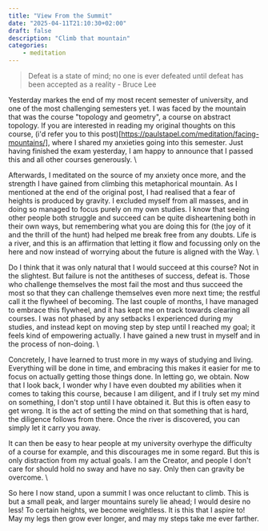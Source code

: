 ```yaml
---
title: "View From the Summit"
date: "2025-04-11T21:10:30+02:00"
draft: false
description: "Climb that mountain"
categories: 
    - meditation
---
```


> Defeat is a state of mind; no one is ever defeated until defeat has been accepted as a reality - Bruce Lee

Yesterday markes the end of my most recent semester of university, and one of the most challenging semesters yet. I was faced by the mountain that was the course "topology and geometry", a course on abstract topology. If you are interested in reading my original thoughts on this course, (i'd refer you to this post)[https://paulstapel.com/meditation/facing-mountains/], where I shared my anxieties going into this semester. Just having finished the exam yesterday, I am happy to announce that I passed this and all other courses generously. \\

Afterwards, I meditated on the source of my anxiety once more, and the strength I have gained from climbing this metaphorical mountain. As I mentioned at the end of the original post, I had realised that a fear of heights is produced by gravity. I excluded myself from all masses, and in doing so managed to focus purely on my own studies. I know that seeing other people both struggle and succeed can be quite disheartening both in their own ways, but remembering what you are doing this for (the joy of it and the thrill of the hunt) had helped me break free from any doubts. Life is a river, and this is an affirmation that letting it flow and focussing only on the here and now instead of worrying about the future is aligned with the Way. \\

Do I think that it was only natural that I would succeed at this course? Not in the slightest. But failure is not the antitheses of success, defeat is. Those who challenge themselves the most fail the most and thus succeed the most so that they can challenge themselves even more next time; the restful call it the flywheel of becoming. The last couple of months, I have managed to embrace this flywheel, and it has kept me on track towards clearing all courses. I was not phased by any setbacks I experienced during my studies, and instead kept on moving step by step until I reached my goal; it feels kind of empowering actually. I have gained a new trust in myself and in the process of non-doing. \\

Concretely, I have learned to trust more in my ways of studying and living. Everything will be done in time, and embracing this makes it easier for me to focus on actually getting those things done. In letting go, we obtain. Now that I look back, I wonder why I have even doubted my abilities when it comes to taking this course, because I am diligent, and if I truly set my mind on something, I don't stop until I have obtained it. But this is often easy to get wrong. It is the act of setting the mind on that something that is hard, the diligence follows from there. Once the river is discovered, you can simply let it carry you away.

 It can then be easy to hear people at my university overhype the difficulty of a course for example, and this discourages me in some regard. But this is only distraction from my actual goals. I am the Creator, and people I don't care for should hold no sway and have no say. Only then can gravity be overcome. \\

So here I now stand, upon a summit I was once reluctant to climb. This is but a small peak, and larger mountains surely lie ahead; I would desire no less! To certain heights, we become weightless. It is this that I aspire to! May my legs then grow ever longer, and may my steps take me ever farther.  